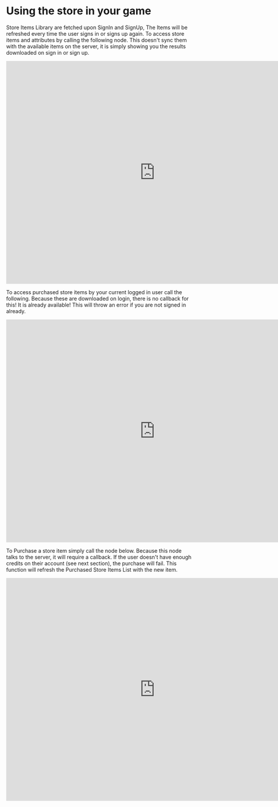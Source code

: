 # Using the store in your game

Store Items Library are fetched upon SignIn and SignUp, The Items will be refreshed every time the user signs in or signs up again. To access store items and attributes by calling the following node. This doesn't sync them with the available items on the server, it is simply showing you the results downloaded on sign in or sign up.

<iframe src="https://blueprintue.com/render/tglhpyfa/" width="800" height="600" frameborder="0" allowfullscreen></iframe>

To access purchased store items by your current logged in user call the following. Because these are downloaded on login, there is no callback for this! It is already available! This will throw an error if you are not signed in already.

<iframe src="https://blueprintue.com/render/o0353ou7/" width="800" height="600" frameborder="0" allowfullscreen></iframe>

To Purchase a store item simply call the node below. Because this node talks to the server, it will require a callback. If the user doesn't have enough credits on their account (see next section), the purchase will fail. This function will refresh the Purchased Store Items List with the new item.

<iframe src="https://blueprintue.com/render/7b7ykq81/" width="800" height="600" frameborder="0" allowfullscreen></iframe>